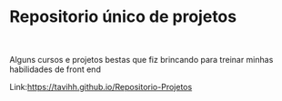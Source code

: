 <h1>Repositorio único de projetos</h1> </br>
<p>Alguns cursos e projetos bestas que fiz brincando para treinar minhas habilidades de front end</p>

Link:https://tavihh.github.io/Repositorio-Projetos
